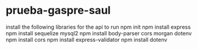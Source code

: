 # prueba-gaspre-saul

install the following libraries for the api to run 
npm init
npm install express
npm install sequelize mysql2
npm install body-parser cors morgan dotenv
npm install cors
npm install express-validator
npm install dotenv
